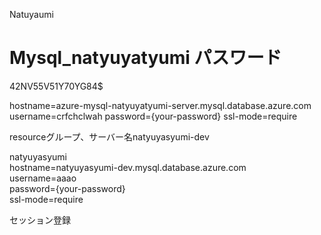Natuyaumi
# Mysql_natyuyatyumi パスワード
42NV55V51Y70YG84$


hostname=azure-mysql-natyuyatyumi-server.mysql.database.azure.com
username=crfchclwah
password={your-password}
ssl-mode=require


resourceグループ、サーバー名natyuyasyumi-dev

natyuyasyumi<br>
hostname=natyuyasyumi-dev.mysql.database.azure.com<br>
username=aaao<br>
password={your-password}<br>
ssl-mode=require<br>

セッション登録
